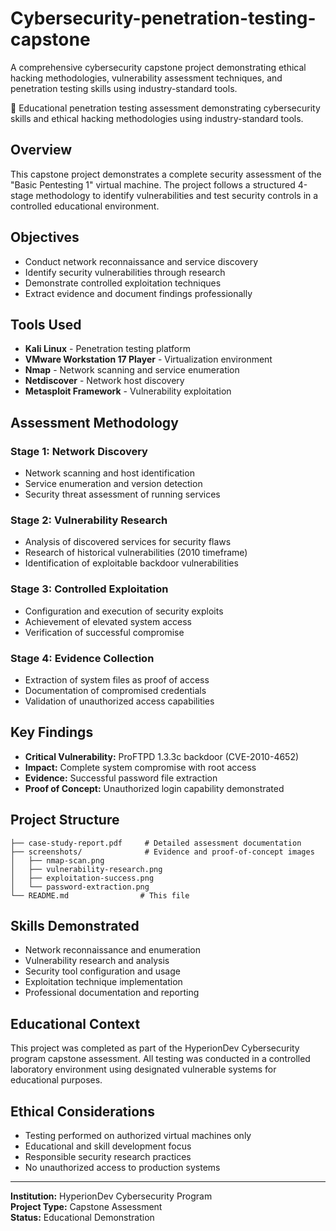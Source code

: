 # Cybersecurity-penetration-testing-capstone
A comprehensive cybersecurity capstone project demonstrating ethical hacking methodologies, vulnerability assessment techniques, and penetration testing skills using industry-standard tools. 


🔐 Educational penetration testing assessment demonstrating cybersecurity skills and ethical hacking methodologies using industry-standard tools.

## Overview

This capstone project demonstrates a complete security assessment of the "Basic Pentesting 1" virtual machine. The project follows a structured 4-stage methodology to identify vulnerabilities and test security controls in a controlled educational environment.

## Objectives

- Conduct network reconnaissance and service discovery
- Identify security vulnerabilities through research
- Demonstrate controlled exploitation techniques
- Extract evidence and document findings professionally

## Tools Used

- **Kali Linux** - Penetration testing platform
- **VMware Workstation 17 Player** - Virtualization environment
- **Nmap** - Network scanning and service enumeration
- **Netdiscover** - Network host discovery
- **Metasploit Framework** - Vulnerability exploitation

## Assessment Methodology

### Stage 1: Network Discovery
- Network scanning and host identification
- Service enumeration and version detection
- Security threat assessment of running services

### Stage 2: Vulnerability Research
- Analysis of discovered services for security flaws
- Research of historical vulnerabilities (2010 timeframe)
- Identification of exploitable backdoor vulnerabilities

### Stage 3: Controlled Exploitation
- Configuration and execution of security exploits
- Achievement of elevated system access
- Verification of successful compromise

### Stage 4: Evidence Collection
- Extraction of system files as proof of access
- Documentation of compromised credentials
- Validation of unauthorized access capabilities

## Key Findings

- **Critical Vulnerability:** ProFTPD 1.3.3c backdoor (CVE-2010-4652)
- **Impact:** Complete system compromise with root access
- **Evidence:** Successful password file extraction
- **Proof of Concept:** Unauthorized login capability demonstrated

## Project Structure

```
├── case-study-report.pdf     # Detailed assessment documentation
├── screenshots/              # Evidence and proof-of-concept images
│   ├── nmap-scan.png
│   ├── vulnerability-research.png
│   ├── exploitation-success.png
│   └── password-extraction.png
└── README.md                # This file
```

## Skills Demonstrated

- Network reconnaissance and enumeration
- Vulnerability research and analysis
- Security tool configuration and usage
- Exploitation technique implementation
- Professional documentation and reporting

## Educational Context

This project was completed as part of the HyperionDev Cybersecurity program capstone assessment. All testing was conducted in a controlled laboratory environment using designated vulnerable systems for educational purposes.

## Ethical Considerations

- Testing performed on authorized virtual machines only
- Educational and skill development focus
- Responsible security research practices
- No unauthorized access to production systems

---

**Institution:** HyperionDev Cybersecurity Program  
**Project Type:** Capstone Assessment  
**Status:** Educational Demonstration
